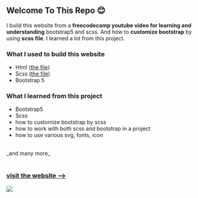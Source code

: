 ## Welcome To This Repo  😊 

I build this website from a **freecodecamp youtube video for learning and understanding** bootstrap5 and scss. And how to **customize bootstrap** by using **scss file**. I learned a lot from this project. 

<!-- what i used to build this website -->
### What I used to build this website
* Html ([the file](https://github.com/hasan-naim/learning-bootstrap5-and-scss/blob/master/index.html "go to the file"))
* Scss ([the file](https://github.com/hasan-naim/learning-bootstrap5-and-scss/tree/master/scss "go to the file"))
* Bootstrap 5


### What I learned from this project
* Bootstrap5
* Scss
* how to customize bootstrap by scss 
* how to work with both  scss and bootstrap in a project
* how to use various svg, fonts, icon
<br>
_and many more_ 
<br>
<br>

<!-- visit the website -->

### [visit the website -->](https://hasan-naim.github.io/learning-bootstrap5-and-scss/)


<!--   image of this website		-->

[![](/assets/images/learn-bootstrap-and-sass)](https://hasan-naim.github.io/learning-bootstrap5-and-scss/)
